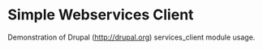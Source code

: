 Simple Webservices Client
===================================
Demonstration of Drupal (http://drupal.org) services_client module usage.
